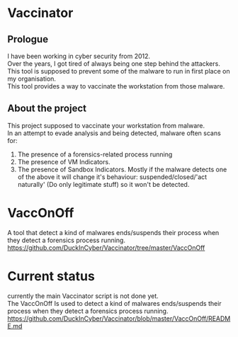 # Vaccinator

## Prologue
I have been working in cyber security from 2012.  
Over the years, I got tired of always being one step behind the attackers.  
This tool is supposed to prevent some of the malware to run in first place on my organisation.  
This tool provides a way to vaccinate the workstation from those malware.  

## About the project
This project supposed to vaccinate your workstation from malware.  
In an attempt to evade analysis and being detected, malware often scans for:  
1) The presence of a forensics-related process running
2) The presence of VM Indicators.
3) The presence of Sandbox Indicators.
Mostly if the malware detects one of the above it will change it's behaviour: suspended/closed/'act naturally' (Do only legitimate stuff) so it won't be detected.

# VaccOnOff
A tool that detect a kind of malwares ends/suspends their process when they detect a forensics process running.  
https://github.com/DuckInCyber/Vaccinator/tree/master/VaccOnOff

# Current status
currently the main Vaccinator script is not done yet.  
The VaccOnOff Is used to detect a kind of malwares ends/suspends their process when they detect a forensics process running.
https://github.com/DuckInCyber/Vaccinator/blob/master/VaccOnOff/README.md

